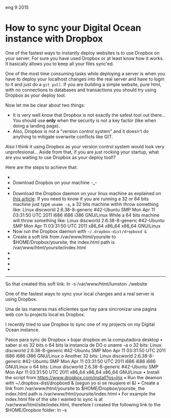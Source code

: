 <permalink>eng</permalink>
<month>9</month>
<year>2015</year>

# How to sync your Digital Ocean instance with Dropbox

One of the fastest ways to instantly deploy websites is to use Dropbox on your server. For sure you have used Dropbox or at least know how it works. It basically allows you to keep all your files sync'ed.

One of the most time consuming tasks while deploying a server is when you have to deploy your localhost changes into the real server and have to login to it and just do a `git pull`. If you are building a simple website, pure html, with no connections to databases and transactions you should try using Dropbox as your deploy tool.

Now let me be clear about two things: 
 - It is very well know that Dropbox is not exactly the safest tool out there... You should use **only** when the security is not a key factor (like when doing a landing page).
 - Also, Dropbox is not a "version control system" and it doesn't do anything to mitigate overwrite conflicts like GIT.

Also I think it using Dropbox as your version control system would look very unprofesional... Aside from that, if you are just rocking your startup, what are you waiting to use Dropbox as your deploy tool!?

Here are the steps to achieve that:

 - 
 - Download Dropbox on your machine -_-
 - 
 - Download the Dropbox daemon on your linux machine as explained on [this article](https://www.dropbox.com/install?os=lnx). If you need to know if you are running a 32 or 64 bits machine just type `uname -a`, a 32 bits machine withh throw something like:
 Linux discworld 2.6.38-8-generic #42-Ubuntu SMP Mon Apr 11 03:31:50 UTC 2011 i686 i686 i386 GNU/Linux
 While a 64 bits machine will throw something like:
 Linux discworld 2.6.38-8-generic #42-Ubuntu SMP Mon Apr 11 03:31:50 UTC 2011 x86_64 x86_64 x86_64 GNU/Linux
 - Now run the Dropbox daemon with `~/.dropbox-dist/dropboxd &`
 - Create a soft link from /var/www/html/yoursite to $HOME/Dropbox/yoursite, the index.html path is /var/www/html/yoursite/index.html
 - 
 - 
 - 
 - 

---


So that created this soft link: ln -s /var/www/html/lumston ./website


One of the fastest ways to sync your local changes and a real server is using Dropbox. 

Una de las maneras mas eficientes que hay para sincronizar una pagina web con tu projecto local es Dropbox. 

I recently tried to use Dropbox to sync one of my projects on my Digital Ocean instance. 


Pasos para sync de Dropbox
•	bajar dropbox en la computadora desktop
•	saber si es 32 bits o 64 bits la instancia de DO
o	uname –a
o	32  bits: Linux discworld 2.6.38-8-generic #42-Ubuntu SMP Mon Apr 11 03:31:50 UTC 2011 i686 i686 i386 GNU/Linux
o	Another 32 bits: Linux discworld 2.6.38-8-generic #42-Ubuntu SMP Mon Apr 11 03:31:50 UTC 2011 i686 i686 i686 GNU/Linux
o	64 bits:  Linux discworld 2.6.38-8-generic #42-Ubuntu SMP Mon Apr 11 03:31:50 UTC 2011 x86_64 x86_64 x86_64 GNU/Linux
•	Install the script from https://www.dropbox.com/install?os=lnx
•	Run the deamon with ~/.dropbox-dist/dropboxd & (segun yo si se reuqiere el &) 
•	Create a link from /var/www/html/yoursite to $HOME/Dropbox/yoursite, the index.html path is /var/www/html/yoursite/index.html
•	For example the index.html file of the site I wanted to sync is at /var/www/html/site/index.html, therefore I created the following link to the $HOME/Dropbox folder:
ln –s 



